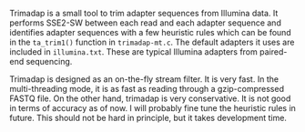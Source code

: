 Trimadap is a small tool to trim adapter sequences from Illumina data. It
performs SSE2-SW between each read and each adapter sequence and identifies
adapter sequences with a few heuristic rules which can be found in the
`ta_trim1()` function in `trimadap-mt.c`. The default adapters it uses are
included in `illumina.txt`. These are typical Illumina adapters from
paired-end sequencing.

Trimadap is designed as an on-the-fly stream filter. It is very fast. In the
multi-threading mode, it is as fast as reading through a gzip-compressed FASTQ
file. On the other hand, trimadap is very conservative. It is not good in terms
of accuracy as of now. I will probably fine tune the heuristic rules in
future. This should not be hard in principle, but it takes development time.
